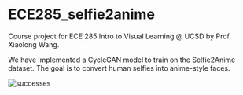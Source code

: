 # ECE285_selfie2anime

Course project for ECE 285 Intro to Visual Learning @ UCSD by Prof. Xiaolong Wang.

We have implemented a CycleGAN model to train on the Selfie2Anime dataset. The goal is to convert human selfies into anime-style faces.


![successes](https://user-images.githubusercontent.com/66498825/172246748-f4c94af9-c7e6-45dc-805e-bb10ab556dd6.png)
